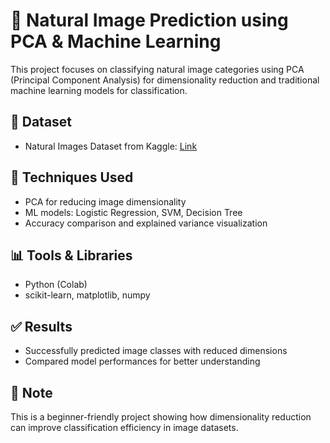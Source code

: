 # 🌿 Natural Image Prediction using PCA & Machine Learning

This project focuses on classifying natural image categories using PCA (Principal Component Analysis) for dimensionality reduction and traditional machine learning models for classification.

## 📁 Dataset
- Natural Images Dataset from Kaggle: [Link](https://www.kaggle.com/datasets/prasunroy/natural-images)

## 🧠 Techniques Used
- PCA for reducing image dimensionality
- ML models: Logistic Regression, SVM, Decision Tree
- Accuracy comparison and explained variance visualization

## 📊 Tools & Libraries
- Python (Colab)
- scikit-learn, matplotlib, numpy

## ✅ Results
- Successfully predicted image classes with reduced dimensions
- Compared model performances for better understanding

## 📌 Note
This is a beginner-friendly project showing how dimensionality reduction can improve classification efficiency in image datasets.
